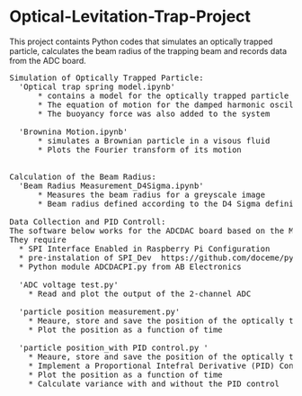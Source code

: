 # Optical-Levitation-Trap-Project

This project containts Python codes that simulates an optically trapped particle, calculates the beam radius of the trapping beam and records data from the ADC board.

<pre>
Simulation of Optically Trapped Particle:
  'Optical trap spring model.ipynb'
      * contains a model for the optically trapped particle based on a damped harmonic oscillator. 
      * The equation of motion for the damped harmonic oscillator system was solved. 
      * The buoyancy force was also added to the system
     
  'Brownina Motion.ipynb'
      * simulates a Brownian particle in a visous fluid
      * Plots the Fourier transform of its motion
      
      
Calculation of the Beam Radius:
  'Beam Radius Measurement_D4Sigma.ipynb'
      * Measures the beam radius for a greyscale image
      * Beam radius defined according to the D4 Sigma definition following ISO 11146-1 section 9
      
Data Collection and PID Controll:
The software below works for the ADCDAC board based on the Microchip MCP3202 A/D converter from AB Electronics.
They require 
  * SPI Interface Enabled in Raspberry Pi Configuration
  * pre-instalation of SPI_Dev  https://github.com/doceme/py-spidev
  * Python module ADCDACPI.py from AB Electronics

  'ADC voltage test.py'
    * Read and plot the output of the 2-channel ADC
    
  'particle position measurement.py'
    * Meaure, store and save the position of the optically trapped particle through reading from the 2-channel ADC
    * Plot the position as a function of time
    
  'particle position_with PID control.py '
    * Meaure, store and save the position of the optically trapped particle through reading from the 2-channel ADC
    * Implement a Proportional Intefral Derivative (PID) Control through interacting with the DAC
    * Plot the position as a function of time
    * Calculate variance with and without the PID control
    

      
</pre>
